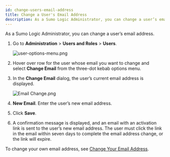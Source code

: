 ```yaml
---
id: change-users-email-address
title: Change a User's Email Address
description: As a Sumo Logic Administrator, you can change a user’s email address.
---
```



As a Sumo Logic Administrator, you can change a user’s email address.

1. Go to **Administration** > **Users and Roles** > **Users**.

    ![user-options-menu.png](/img/users-roles/user-options-menu.png)

1. Hover over row for the user whose email you want to change and select **Change Email** from the three-dot kebab options menu.
1. In the **Change Email** dialog, the user’s current email address is displayed.

    ![Email Change.png](/img/users-roles/Email_change.png)

1. **New Email**. Enter the user’s new email address.
1. Click **Save**.
1. A confirmation message is displayed, and an email with an activation link is sent to the user’s new email address. The user must click the link in the email within seven days to complete the email address change, or the link will expire.    

To change your own email address, see [Change Your Email Address](../../../get-started/account-settings-preferences.md). 
